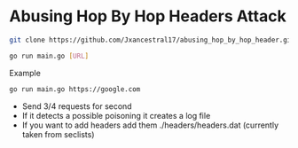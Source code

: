 # Abusing Hop By Hop Headers Attack 

```bash
git clone https://github.com/Jxancestral17/abusing_hop_by_hop_header.git
```

```bash
go run main.go [URL]
```
Example

```bash
go run main.go https://google.com
```

- Send 3/4 requests for second 
- If it detects a possible poisoning it creates a log file
- If you want to add headers add them ./headers/headers.dat (currently taken from seclists)
